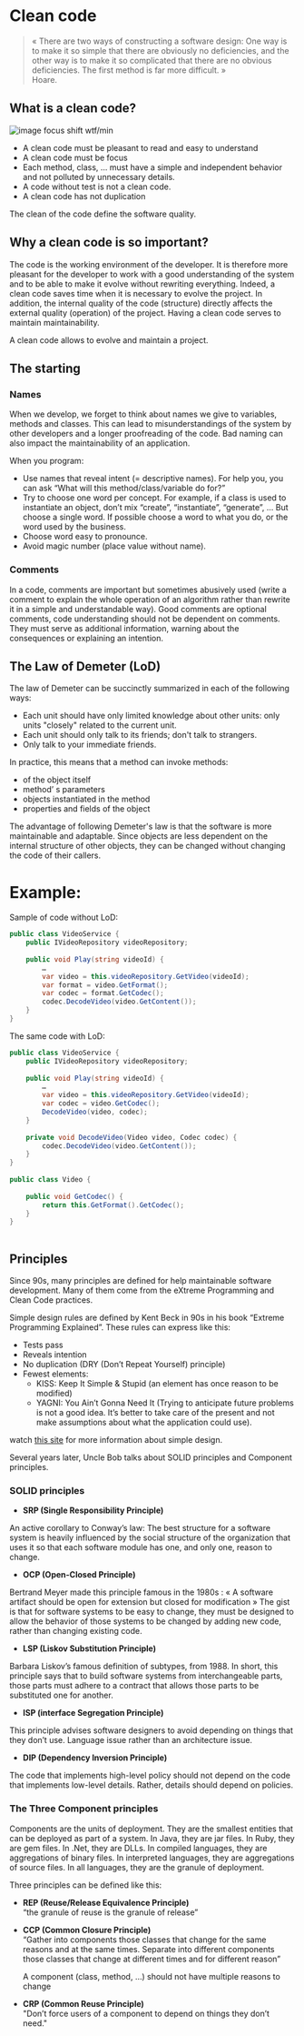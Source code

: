 # Clean code
 
> « There are two ways of constructing a software design: One way is to make it so simple that there are obviously no deficiencies, and the other way is to make it so complicated that there are no obvious deficiencies. The first method is far more difficult. »    
> Hoare.
 
## What is a clean code?
 
![image focus shift wtf/min](https://raw.githubusercontent.com/jaayap/Unity_Best_Practices/master/Img/wtfm.jpg) 

 
- A clean code must be pleasant to read and easy to understand
- A clean code must be focus
- Each method, class, … must have a simple and independent behavior and not polluted by unnecessary details.
- A code without test is not a clean code.
- A clean code has not duplication
 
The clean of the code define the software quality.
 
## Why a clean code is so important?
 
The code is the working environment of the developer. It is therefore more pleasant for the developer to work with a good understanding of the system and to be able to make it evolve without rewriting everything.
Indeed, a clean code saves time when it is necessary to evolve the project. In addition, the internal quality of the code (structure) directly affects the external quality (operation) of the project. Having a clean code serves to maintain maintainability.
 
A clean code allows to evolve and maintain a project.
 
## The starting

### Names
 
When we develop, we forget to think about names we give to variables, methods and classes. This can lead to misunderstandings of the system by other developers and a longer proofreading of the code. Bad naming can also impact the maintainability of an application.
 
When you program:
- Use names that reveal intent (= descriptive names). For help you, you can ask “What will this method/class/variable do for?”
- Try to choose one word per concept. For example, if a class is used to instantiate an object, don’t mix “create”, “instantiate”, “generate”, … But choose a single word. If possible choose a word to what you do, or the word used by the business.
- Choose word easy to pronounce.
- Avoid magic number (place value without name).
 
### Comments
 
In a code, comments are important but sometimes abusively used (write a comment to explain the whole operation of an algorithm rather than rewrite it in a simple and understandable way).
Good comments are optional comments, code understanding should not be dependent on comments. They must serve as additional information, warning about the consequences or explaining an intention.
 
## The Law of Demeter (LoD)
 
The law of Demeter can be succinctly summarized in each of the following ways:
- Each unit should have only limited knowledge about other units: only units "closely" related to the current unit.
- Each unit should only talk to its friends; don't talk to strangers.
- Only talk to your immediate friends.
 
 
In practice, this means that a method can invoke methods:
- of the object itself
- method’ s parameters
- objects instantiated in the method
- properties and fields of the object
 
The advantage of following Demeter's law is that the software is more maintainable and adaptable. Since objects are less dependent on the internal structure of other objects, they can be changed without changing the code of their callers.
 
# Example:

Sample of code without LoD:

```cs
public class VideoService {
    public IVideoRepository videoRepository;
    
    public void Play(string videoId) {
        …
        var video = this.videoRepository.GetVideo(videoId);
        var format = video.GetFormat();
        var codec = format.GetCodec();
        codec.DecodeVideo(video.GetContent());
    }
}
```

The same code with LoD:

```cs
public class VideoService {
    public IVideoRepository videoRepository;
    
    public void Play(string videoId) {
        …
        var video = this.videoRepository.GetVideo(videoId);
        var codec = video.GetCodec();
        DecodeVideo(video, codec);
    }
 
    private void DecodeVideo(Video video, Codec codec) {
        codec.DecodeVideo(video.GetContent());
    }
}
 
public class Video {
 
    public void GetCodec() {
        return this.GetFormat().GetCodec();
    }
}
 
```

## Principles
 
Since 90s, many principles are defined for help maintainable software development. Many of them come from the eXtreme Programming and Clean Code practices.
 
Simple design rules are defined by Kent Beck in 90s in his book “Extreme Programming Explained”. These rules can express like this:
- Tests pass
- Reveals intention
- No duplication (DRY (Don’t Repeat Yourself) principle)
-  Fewest elements:
   -  KISS: Keep It Simple & Stupid (an element has once reason to be modified)
   -  YAGNI: You Ain’t Gonna Need It (Trying to anticipate future problems is not a good idea. It’s better to take care of the present and not make assumptions about what the application could use).
 
watch [this site](https://martinfowler.com/bliki/BeckDesignRules.html) for more information about simple design. 
 
Several years later, Uncle Bob talks about SOLID principles and Component principles.
 
### SOLID principles
 
- **SRP (Single Responsibility Principle)**
 
 An active corollary to Conway’s law: The best structure for a software system is heavily influenced by the social structure of the    organization that uses it so that each software module has one, and only one, reason to change.
 
- **OCP (Open-Closed Principle)**  
 
 Bertrand Meyer made this principle famous in the 1980s : « A software artifact should be open for extension but closed for modification »
The gist is that for software systems to be easy to change, they must be designed to allow the behavior of those systems to be changed by adding new code, rather than changing existing code.  
 
- **LSP (Liskov Substitution Principle)**  
 
 Barbara Liskov’s famous definition of subtypes, from 1988. In short, this principle says that to build software systems from interchangeable parts, those parts must adhere to a contract that allows those parts to be substituted one for another.  
  
 
- **ISP (interface Segregation Principle)**  
 
 This principle advises software designers to avoid depending on things that they don’t use.
 Language issue rather than an architecture issue.  
 
- **DIP (Dependency Inversion Principle)**  
 
 The code that implements high-level policy should not depend on the code that implements low-level details. Rather, details should depend  on policies.  
 
### The Three Component principles
 
Components are the units of deployment. They are the smallest entities that can be deployed as part of a system. In Java, they are jar files. In Ruby, they are gem files. In .Net, they are DLLs. In compiled languages, they are aggregations of binary files. In interpreted languages, they are aggregations of source files. In all languages, they are the granule of deployment.
 
Three principles can be defined like this:
 
- **REP (Reuse/Release Equivalence Principle)**  
  “the granule of reuse is the granule of release”
 
- **CCP (Common Closure Principle)**  
  “Gather into components those classes that change for the same reasons and at the same times. Separate into different components those         classes that change at different times and for different reason”  

  A component (class, method, …) should not have multiple reasons to change
 
- **CRP (Common Reuse Principle)**  
 "Don’t force users of a component to depend on things they don’t need."
 
 
 
 
 
 
 
 
 
